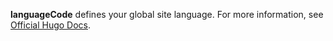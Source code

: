 **languageCode** defines your global site language. For more information, see [Official Hugo Docs](https://gohugo.io/content-management/multilingual/).